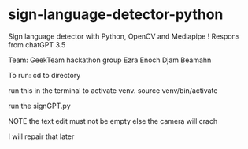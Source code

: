 # sign-language-detector-python

Sign language detector with Python, OpenCV and Mediapipe !
Respons from chatGPT 3.5


Team: GeekTeam hackathon group
Ezra
Enoch Djam Beamahn

To run:
cd to directory

run this in the terminal to activate venv.
source venv/bin/activate

run the signGPT.py



NOTE
the text edit must not be empty else the camera will crach

I will repair that later
